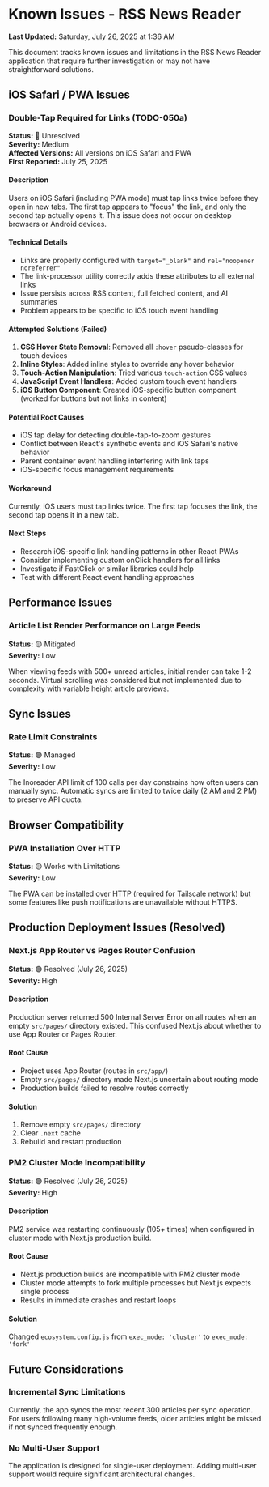 # Known Issues - RSS News Reader

**Last Updated:** Saturday, July 26, 2025 at 1:36 AM

This document tracks known issues and limitations in the RSS News Reader application that require further investigation or may not have straightforward solutions.

## iOS Safari / PWA Issues

### Double-Tap Required for Links (TODO-050a)

**Status:** 🔴 Unresolved  
**Severity:** Medium  
**Affected Versions:** All versions on iOS Safari and PWA  
**First Reported:** July 25, 2025

#### Description
Users on iOS Safari (including PWA mode) must tap links twice before they open in new tabs. The first tap appears to "focus" the link, and only the second tap actually opens it. This issue does not occur on desktop browsers or Android devices.

#### Technical Details
- Links are properly configured with `target="_blank"` and `rel="noopener noreferrer"`
- The link-processor utility correctly adds these attributes to all external links
- Issue persists across RSS content, full fetched content, and AI summaries
- Problem appears to be specific to iOS touch event handling

#### Attempted Solutions (Failed)
1. **CSS Hover State Removal**: Removed all `:hover` pseudo-classes for touch devices
2. **Inline Styles**: Added inline styles to override any hover behavior
3. **Touch-Action Manipulation**: Tried various `touch-action` CSS values
4. **JavaScript Event Handlers**: Added custom touch event handlers
5. **iOS Button Component**: Created iOS-specific button component (worked for buttons but not links in content)

#### Potential Root Causes
- iOS tap delay for detecting double-tap-to-zoom gestures
- Conflict between React's synthetic events and iOS Safari's native behavior
- Parent container event handling interfering with link taps
- iOS-specific focus management requirements

#### Workaround
Currently, iOS users must tap links twice. The first tap focuses the link, the second tap opens it in a new tab.

#### Next Steps
- Research iOS-specific link handling patterns in other React PWAs
- Consider implementing custom onClick handlers for all links
- Investigate if FastClick or similar libraries could help
- Test with different React event handling approaches

## Performance Issues

### Article List Render Performance on Large Feeds
**Status:** 🟡 Mitigated  
**Severity:** Low  

When viewing feeds with 500+ unread articles, initial render can take 1-2 seconds. Virtual scrolling was considered but not implemented due to complexity with variable height article previews.

## Sync Issues

### Rate Limit Constraints
**Status:** 🟢 Managed  
**Severity:** Low  

The Inoreader API limit of 100 calls per day constrains how often users can manually sync. Automatic syncs are limited to twice daily (2 AM and 2 PM) to preserve API quota.

## Browser Compatibility

### PWA Installation Over HTTP
**Status:** 🟡 Works with Limitations  
**Severity:** Low  

The PWA can be installed over HTTP (required for Tailscale network) but some features like push notifications are unavailable without HTTPS.

## Production Deployment Issues (Resolved)

### Next.js App Router vs Pages Router Confusion
**Status:** 🟢 Resolved (July 26, 2025)  
**Severity:** High  

#### Description
Production server returned 500 Internal Server Error on all routes when an empty `src/pages/` directory existed. This confused Next.js about whether to use App Router or Pages Router.

#### Root Cause
- Project uses App Router (routes in `src/app/`)
- Empty `src/pages/` directory made Next.js uncertain about routing mode
- Production builds failed to resolve routes correctly

#### Solution
1. Remove empty `src/pages/` directory
2. Clear `.next` cache
3. Rebuild and restart production

### PM2 Cluster Mode Incompatibility
**Status:** 🟢 Resolved (July 26, 2025)  
**Severity:** High  

#### Description
PM2 service was restarting continuously (105+ times) when configured in cluster mode with Next.js production build.

#### Root Cause
- Next.js production builds are incompatible with PM2 cluster mode
- Cluster mode attempts to fork multiple processes but Next.js expects single process
- Results in immediate crashes and restart loops

#### Solution
Changed `ecosystem.config.js` from `exec_mode: 'cluster'` to `exec_mode: 'fork'`

## Future Considerations

### Incremental Sync Limitations
Currently, the app syncs the most recent 300 articles per sync operation. For users following many high-volume feeds, older articles might be missed if not synced frequently enough.

### No Multi-User Support
The application is designed for single-user deployment. Adding multi-user support would require significant architectural changes.
